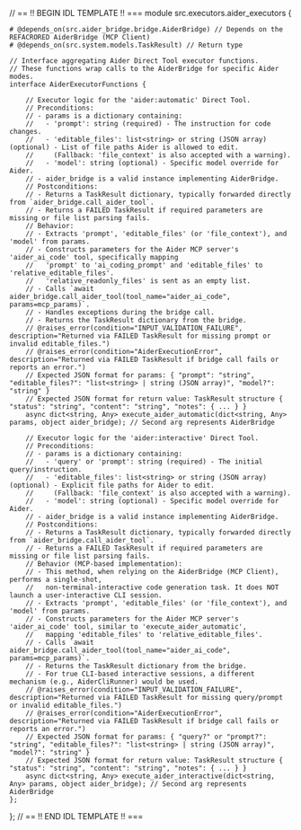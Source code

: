// == !! BEGIN IDL TEMPLATE !! ===
module src.executors.aider_executors {

    # @depends_on(src.aider_bridge.bridge.AiderBridge) // Depends on the REFACRORED AiderBridge (MCP Client)
    # @depends_on(src.system.models.TaskResult) // Return type

    // Interface aggregating Aider Direct Tool executor functions.
    // These functions wrap calls to the AiderBridge for specific Aider modes.
    interface AiderExecutorFunctions {

        // Executor logic for the 'aider:automatic' Direct Tool.
        // Preconditions:
        // - params is a dictionary containing:
        //   - 'prompt': string (required) - The instruction for code changes.
        //   - 'editable_files': list<string> or string (JSON array) (optional) - List of file paths Aider is allowed to edit.
        //     (Fallback: 'file_context' is also accepted with a warning).
        //   - 'model': string (optional) - Specific model override for Aider.
        // - aider_bridge is a valid instance implementing AiderBridge.
        // Postconditions:
        // - Returns a TaskResult dictionary, typically forwarded directly from `aider_bridge.call_aider_tool`.
        // - Returns a FAILED TaskResult if required parameters are missing or file list parsing fails.
        // Behavior:
        // - Extracts 'prompt', 'editable_files' (or 'file_context'), and 'model' from params.
        // - Constructs parameters for the Aider MCP server's 'aider_ai_code' tool, specifically mapping
        //   'prompt' to 'ai_coding_prompt' and 'editable_files' to 'relative_editable_files'.
        //   'relative_readonly_files' is sent as an empty list.
        // - Calls `await aider_bridge.call_aider_tool(tool_name="aider_ai_code", params=mcp_params)`.
        // - Handles exceptions during the bridge call.
        // - Returns the TaskResult dictionary from the bridge.
        // @raises_error(condition="INPUT_VALIDATION_FAILURE", description="Returned via FAILED TaskResult for missing prompt or invalid editable_files.")
        // @raises_error(condition="AiderExecutionError", description="Returned via FAILED TaskResult if bridge call fails or reports an error.")
        // Expected JSON format for params: { "prompt": "string", "editable_files?": "list<string> | string (JSON array)", "model?": "string" }
        // Expected JSON format for return value: TaskResult structure { "status": "string", "content": "string", "notes": { ... } }
        async dict<string, Any> execute_aider_automatic(dict<string, Any> params, object aider_bridge); // Second arg represents AiderBridge

        // Executor logic for the 'aider:interactive' Direct Tool.
        // Preconditions:
        // - params is a dictionary containing:
        //   - 'query' or 'prompt': string (required) - The initial query/instruction.
        //   - 'editable_files': list<string> or string (JSON array) (optional) - Explicit file paths for Aider to edit.
        //     (Fallback: 'file_context' is also accepted with a warning).
        //   - 'model': string (optional) - Specific model override for Aider.
        // - aider_bridge is a valid instance implementing AiderBridge.
        // Postconditions:
        // - Returns a TaskResult dictionary, typically forwarded directly from `aider_bridge.call_aider_tool`.
        // - Returns a FAILED TaskResult if required parameters are missing or file list parsing fails.
        // Behavior (MCP-based implementation):
        // - This method, when relying on the AiderBridge (MCP Client), performs a single-shot,
        //   non-terminal-interactive code generation task. It does NOT launch a user-interactive CLI session.
        // - Extracts 'prompt', 'editable_files' (or 'file_context'), and 'model' from params.
        // - Constructs parameters for the Aider MCP server's 'aider_ai_code' tool, similar to 'execute_aider_automatic',
        //   mapping 'editable_files' to 'relative_editable_files'.
        // - Calls `await aider_bridge.call_aider_tool(tool_name="aider_ai_code", params=mcp_params)`.
        // - Returns the TaskResult dictionary from the bridge.
        // - For true CLI-based interactive sessions, a different mechanism (e.g., AiderCliRunner) would be used.
        // @raises_error(condition="INPUT_VALIDATION_FAILURE", description="Returned via FAILED TaskResult for missing query/prompt or invalid editable_files.")
        // @raises_error(condition="AiderExecutionError", description="Returned via FAILED TaskResult if bridge call fails or reports an error.")
        // Expected JSON format for params: { "query?" or "prompt?": "string", "editable_files?": "list<string> | string (JSON array)", "model?": "string" }
        // Expected JSON format for return value: TaskResult structure { "status": "string", "content": "string", "notes": { ... } }
        async dict<string, Any> execute_aider_interactive(dict<string, Any> params, object aider_bridge); // Second arg represents AiderBridge
    };
};
// == !! END IDL TEMPLATE !! ===
